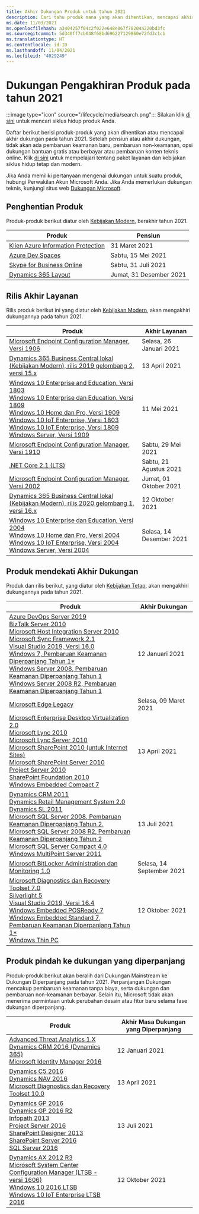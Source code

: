 ```yaml
---
title: Akhir Dukungan Produk untuk tahun 2021
description: Cari tahu produk mana yang akan dihentikan, mencapai akhir dukungan, atau beralih dari dukungan mainstream ke dukungan diperpanjang pada tahun 2021.
ms.date: 11/03/2021
ms.openlocfilehash: a3404257f04c2f022e648e067f78204a220bd3fc
ms.sourcegitcommit: 5d340ff7cb048f68bd696227129860e72fd3c1cb
ms.translationtype: HT
ms.contentlocale: id-ID
ms.lasthandoff: 11/04/2021
ms.locfileid: "4029249"
---
```

# <a name="products-ending-support-in-2021"></a>Dukungan Pengakhiran Produk pada tahun 2021

:::image type="icon" source="/lifecycle/media/search.png":::
Silakan klik [di sini](/lifecycle/products/) untuk mencari siklus hidup produk Anda.

Daftar berikut berisi produk-produk yang akan dihentikan atau mencapai akhir dukungan pada tahun 2021. Setelah pensiun atau akhir dukungan, tidak akan ada pembaruan keamanan baru, pembaruan non-keamanan, opsi dukungan bantuan gratis atau berbayar atau pembaruan konten teknis online. Klik [di sini](/lifecycle/overview/product-end-of-support-overview) untuk mempelajari tentang paket layanan dan kebijakan siklus hidup tetap dan modern.

Jika Anda memiliki pertanyaan mengenai dukungan untuk suatu produk, hubungi Perwakilan Akun Microsoft Anda. Jika Anda memerlukan dukungan teknis, kunjungi situs web [Dukungan Microsoft](https://support.microsoft.com/contactus/?ws=support).

## <a name="product-retirements"></a>Penghentian Produk

Produk-produk berikut diatur oleh [Kebijakan Modern](/lifecycle/policies/modern), berakhir tahun 2021.

| Produk | Pensiun |
| --- | --- |
| [Klien Azure Information Protection](/lifecycle/products/azure-information-protection-client?branch=live)<br> | 31 Maret 2021 |
| [Azure Dev Spaces](/lifecycle/products/azure-dev-spaces?branch=live)<br> | Sabtu, 15 Mei 2021 |
| [Skype for Business Online](/lifecycle/products/skype-for-business-online?branch=live)<br> | Sabtu, 31 Juli 2021 |
| [Dynamics 365 Layout](/lifecycle/products/dynamics-365-layout?branch=live)<br> | Jumat, 31 Desember 2021 |


## <a name="release-end-of-servicing"></a>Rilis Akhir Layanan

Rilis produk berikut ini yang diatur oleh [Kebijakan Modern](/lifecycle/policies/modern), akan mengakhiri dukungannya pada tahun 2021.

| Produk | Akhir Layanan |
| --- | --- |
| [Microsoft Endpoint Configuration Manager, Versi 1906](/lifecycle/products/microsoft-endpoint-configuration-manager?branch=live)<br> | Selasa, 26 Januari 2021 |
| [Dynamics 365 Business Central lokal (Kebijakan Modern), rilis 2019 gelombang 2, versi 15.x](/lifecycle/products/dynamics-365-business-central-onpremises-modern-policy?branch=live)<br> | 13 April 2021 |
| [Windows 10 Enterprise and Education, Versi 1803](/lifecycle/products/windows-10-enterprise-and-education?branch=live)<br>[Windows 10 Enterprise dan Education, Versi 1809](/lifecycle/products/windows-10-enterprise-and-education?branch=live)<br>[Windows 10 Home dan Pro, Versi 1909](/lifecycle/products/windows-10-home-and-pro?branch=live)<br>[Windows 10 IoT Enterprise, Versi 1803](/lifecycle/products/windows-10-iot-enterprise?branch=live)<br>[Windows 10 IoT Enterprise, Versi 1809](/lifecycle/products/windows-10-iot-enterprise?branch=live)<br>[Windows Server, Versi 1909](/lifecycle/products/windows-server?branch=live)<br> | 11 Mei 2021 |
| [Microsoft Endpoint Configuration Manager, Versi 1910](/lifecycle/products/microsoft-endpoint-configuration-manager?branch=live)<br> | Sabtu, 29 Mei 2021 |
| [.NET Core 2.1 (LTS)](/lifecycle/products/microsoft-net-and-net-core?branch=live)<br> | Sabtu, 21 Agustus 2021 |
| [Microsoft Endpoint Configuration Manager, Versi 2002](/lifecycle/products/microsoft-endpoint-configuration-manager?branch=live)<br> | Jumat, 01 Oktober 2021 |
| [Dynamics 365 Business Central lokal (Kebijakan Modern), rilis 2020 gelombang 1, versi 16.x](/lifecycle/products/dynamics-365-business-central-onpremises-modern-policy?branch=live)<br> | 12 Oktober 2021 |
| [Windows 10 Enterprise dan Education, Versi 2004](/lifecycle/products/windows-10-enterprise-and-education?branch=live)<br>[Windows 10 Home dan Pro, Versi 2004](/lifecycle/products/windows-10-home-and-pro?branch=live)<br>[Windows 10 IoT Enterprise, Versi 2004](/lifecycle/products/windows-10-iot-enterprise?branch=live)<br>[Windows Server, Versi 2004](/lifecycle/products/windows-server?branch=live)<br> | Selasa, 14 Desember 2021 |


## <a name="products-reaching-end-of-support"></a>Produk mendekati Akhir Dukungan

Produk dan rilis berikut, yang diatur oleh [Kebijakan Tetap](/lifecycle/policies/fixed), akan mengakhiri dukungannya pada tahun 2021.

| Produk | Akhir Dukungan |
| --- | --- |
| [Azure DevOps Server 2019](/lifecycle/products/azure-devops-server-2019?branch=live)<br>[BizTalk Server 2010](/lifecycle/products/biztalk-server-2010?branch=live)<br>[Microsoft Host Integration Server 2010](/lifecycle/products/microsoft-host-integration-server-2010?branch=live)<br>[Microsoft Sync Framework 2.1](/lifecycle/products/microsoft-sync-framework-21?branch=live)<br>[Visual Studio 2019, Versi 16.0](/lifecycle/products/visual-studio-2019?branch=live)<br>[Windows 7, Pembaruan Keamanan Diperpanjang Tahun 1*](/lifecycle/products/windows-7?branch=live)<br>[Windows Server 2008, Pembaruan Keamanan Diperpanjang Tahun 1](/lifecycle/products/windows-server-2008?branch=live)<br>[Windows Server 2008 R2, Pembaruan Keamanan Diperpanjang Tahun 1](/lifecycle/products/windows-server-2008-r2?branch=live)<br> | 12 Januari 2021 |
| [Microsoft Edge Legacy](/lifecycle/products/microsoft-edge-legacy?branch=live)<br> | Selasa, 09 Maret 2021 |
| [Microsoft Enterprise Desktop Virtualization 2.0](/lifecycle/products/microsoft-enterprise-desktop-virtualization-20?branch=live)<br>[Microsoft Lync 2010](/lifecycle/products/microsoft-lync-2010?branch=live)<br>[Microsoft Lync Server 2010](/lifecycle/products/microsoft-lync-server-2010?branch=live)<br>[Microsoft SharePoint 2010 (untuk Internet Sites)](/lifecycle/products/microsoft-sharepoint-2010?branch=live)<br>[Microsoft SharePoint Server 2010](/lifecycle/products/microsoft-sharepoint-server-2010?branch=live)<br>[Project Server 2010](/lifecycle/products/project-server-2010?branch=live)<br>[SharePoint Foundation 2010](/lifecycle/products/sharepoint-foundation-2010?branch=live)<br>[Windows Embedded Compact 7](/lifecycle/products/windows-embedded-compact-7?branch=live)<br> | 13 April 2021 |
| [Dynamics CRM 2011](/lifecycle/products/dynamics-crm-2011?branch=live)<br>[Dynamics Retail Management System 2.0](/lifecycle/products/dynamics-retail-management-system-20?branch=live)<br>[Dynamics SL 2011](/lifecycle/products/dynamics-sl-2011?branch=live)<br>[Microsoft SQL Server 2008, Pembaruan Keamanan Diperpanjang Tahun 2.](/lifecycle/products/microsoft-sql-server-2008?branch=live)<br>[Microsoft SQL Server 2008 R2, Pembaruan Keamanan Diperpanjang Tahun 2](/lifecycle/products/microsoft-sql-server-2008-r2?branch=live)<br>[Microsoft SQL Server Compact 4.0](/lifecycle/products/microsoft-sql-server-compact-40?branch=live)<br>[Windows MultiPoint Server 2011](/lifecycle/products/windows-multipoint-server-2011?branch=live)<br> | 13 Juli 2021 |
| [Microsoft BitLocker Administration dan Monitoring 1.0](/lifecycle/products/microsoft-bitlocker-administration-and-monitoring-10?branch=live)<br> | Selasa, 14 September 2021 |
| [Microsoft Diagnostics dan Recovery Toolset 7.0](/lifecycle/products/microsoft-diagnostics-and-recovery-toolset-70?branch=live)<br>[Silverlight 5](/lifecycle/products/silverlight-5?branch=live)<br>[Visual Studio 2019, Versi 16.4](/lifecycle/products/visual-studio-2019?branch=live)<br>[Windows Embedded POSReady 7](/lifecycle/products/windows-embedded-posready-7?branch=live)<br>[Windows Embedded Standard 7, Pembaruan Keamanan Diperpanjang Tahun 1*](/lifecycle/products/windows-embedded-standard-7?branch=live)<br>[Windows Thin PC](/lifecycle/products/windows-thin-pc?branch=live)<br> | 12 Oktober 2021 |


## <a name="products-moving-to-extended-support"></a>Produk pindah ke dukungan yang diperpanjang

Produk-produk berikut akan beralih dari Dukungan Mainstream ke Dukungan Diperpanjang pada tahun 2021. Perpanjangan Dukungan mencakup pembaruan keamanan tanpa biaya, serta dukungan dan pembaruan non-keamanan berbayar. Selain itu, Microsoft tidak akan menerima permintaan untuk perubahan desain atau fitur baru selama fase dukungan diperpanjang.

| Produk | Akhir Masa Dukungan yang Diperpanjang |
| --- | --- |
| [Advanced Threat Analytics 1.X](/lifecycle/products/advanced-threat-analytics-1x?branch=live)<br>[Dynamics CRM 2016 (Dynamics 365)](/lifecycle/products/dynamics-crm-2016-dynamics-365?branch=live)<br>[Microsoft Identity Manager 2016](/lifecycle/products/microsoft-identity-manager-2016?branch=live)<br> | 12 Januari 2021 |
| [Dynamics C5 2016](/lifecycle/products/dynamics-c5-2016?branch=live)<br>[Dynamics NAV 2016](/lifecycle/products/dynamics-nav-2016?branch=live)<br>[Microsoft Diagnostics dan Recovery Toolset 10.0](/lifecycle/products/microsoft-diagnostics-and-recovery-toolset-100?branch=live)<br> | 13 April 2021 |
| [Dynamics GP 2016](/lifecycle/products/dynamics-gp-2016?branch=live)<br>[Dynamics GP 2016 R2](/lifecycle/products/dynamics-gp-2016-r2?branch=live)<br>[Infopath 2013](/lifecycle/products/infopath-2013?branch=live)<br>[Project Server 2016](/lifecycle/products/project-server-2016?branch=live)<br>[SharePoint Designer 2013](/lifecycle/products/sharepoint-designer-2013?branch=live)<br>[SharePoint Server 2016](/lifecycle/products/sharepoint-server-2016?branch=live)<br>[SQL Server 2016](/lifecycle/products/sql-server-2016?branch=live)<br> | 13 Juli 2021 |
| [Dynamics AX 2012 R3](/lifecycle/products/dynamics-ax-2012-r3?branch=live)<br>[Microsoft System Center Configuration Manager (LTSB - versi 1606)](/lifecycle/products/microsoft-system-center-configuration-manager-ltsb-version-1606?branch=live)<br>[Windows 10 2016 LTSB](/lifecycle/products/windows-10-2016-ltsb?branch=live)<br>[Windows 10 IoT Enterprise LTSB 2016](/lifecycle/products/windows-10-iot-enterprise-ltsb-2016?branch=live)<br> | 12 Oktober 2021 |

